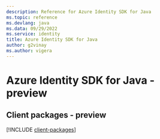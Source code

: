 ```yaml
---
description: Reference for Azure Identity SDK for Java
ms.topic: reference
ms.devlang: java
ms.data: 09/29/2022
ms.service: identity
title: Azure Identity SDK for Java
author: g2vinay
ms.author: vigera
---
```

# Azure Identity SDK for Java - preview

## Client packages - preview
[!INCLUDE [client-packages](identity-client-index.md)]